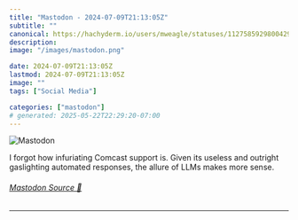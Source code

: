 ```yaml
---
title: "Mastodon - 2024-07-09T21:13:05Z"
subtitle: ""
canonical: https://hachyderm.io/users/mweagle/statuses/112758592980042935
description:
image: "/images/mastodon.png"

date: 2024-07-09T21:13:05Z
lastmod: 2024-07-09T21:13:05Z
image: ""
tags: ["Social Media"]

categories: ["mastodon"]
# generated: 2025-05-22T22:29:20-07:00
---
```

![Mastodon](/images/mastodon.png)

<p>I forgot how infuriating Comcast support is. Given its useless and outright gaslighting automated responses, the allure of LLMs makes more sense.</p>


###### [Mastodon Source 🐘](https://hachyderm.io/@mweagle/112758592980042935)

___
